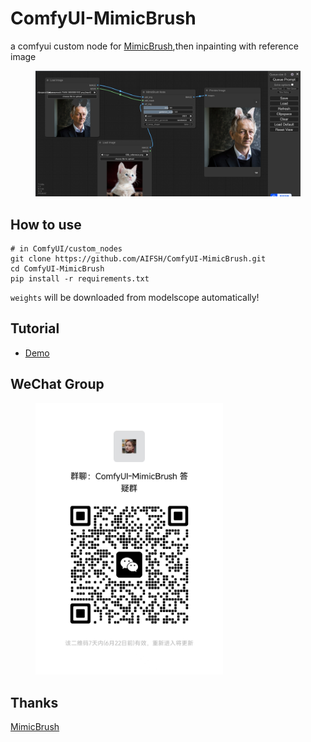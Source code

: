 # ComfyUI-MimicBrush
a comfyui custom node for [MimicBrush](https://github.com/ali-vilab/MimicBrush),then inpainting with reference image
<div>
  <figure>
  <img alt='webpage' src="web.png?raw=true" width="600px"/>
  <figure>
</div>

## How to use
```
# in ComfyUI/custom_nodes
git clone https://github.com/AIFSH/ComfyUI-MimicBrush.git
cd ComfyUI-MimicBrush
pip install -r requirements.txt
```
`weights` will be downloaded from modelscope automatically! 


## Tutorial
- [Demo](https://www.bilibili.com/video/BV144421Q7En)

## WeChat Group
<div>
  <figure>
  <img alt='Wechat' src="wechat.jpg?raw=true" width="300px"/>
  <figure>
</div>

## Thanks
[MimicBrush](https://github.com/ali-vilab/MimicBrush)
